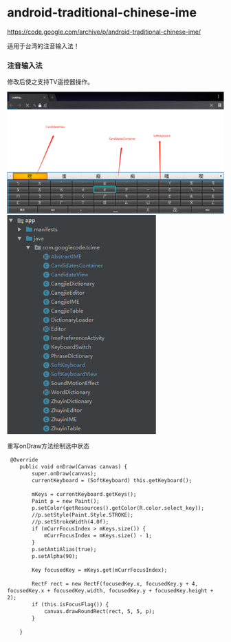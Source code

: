 # android-traditional-chinese-ime
https://code.google.com/archive/p/android-traditional-chinese-ime/

适用于台湾的注音输入法！

### 注音输入法
修改后使之支持TV遥控器操作。

<img src="https://github.com/tracyliu1/android-traditional-chinese-ime/blob/master/screenshots/chinese_tradition_IME.png" width = "600"/>

<img src="https://github.com/tracyliu1/android-traditional-chinese-ime/blob/master/screenshots/code.png" />

重写onDraw方法绘制选中状态
```
 @Override
    public void onDraw(Canvas canvas) {
        super.onDraw(canvas);
        currentKeyboard = (SoftKeyboard) this.getKeyboard();

        mKeys = currentKeyboard.getKeys();
        Paint p = new Paint();
        p.setColor(getResources().getColor(R.color.select_key));
        //p.setStyle(Paint.Style.STROKE);
        //p.setStrokeWidth(4.0f);
        if (mCurrFocusIndex > mKeys.size()) {
            mCurrFocusIndex = mKeys.size() - 1;
        }
        p.setAntiAlias(true);
        p.setAlpha(90);

        Key focusedKey = mKeys.get(mCurrFocusIndex);

        RectF rect = new RectF(focusedKey.x, focusedKey.y + 4, focusedKey.x + focusedKey.width, focusedKey.y + focusedKey.height + 2);
        if (this.isFocusFlag()) {
            canvas.drawRoundRect(rect, 5, 5, p);
        }

    }
```

